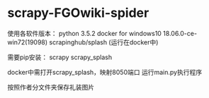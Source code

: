 # scrapy-FGOwiki-spider

使用各软件版本：
python 3.5.2
docker for windows10 18.06.0-ce-win72(19098)
scrapinghub/splash (运行在docker中)

需要pip安装：
scrapy
scrapy_splash

docker中需打开scrapy_splash，映射8050端口
运行main.py执行程序

按照作者分文件夹保存礼装图片